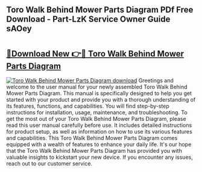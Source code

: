 ## Toro Walk Behind Mower Parts Diagram PDf Free Download - Part-LzK Service Owner Guide sAOey

# <h2><a href="http://dfmskx.blite.top/?on=Toro+Walk+Behind+Mower+Parts+Diagram">🔗Download New 👉🔴 Toro Walk Behind Mower Parts Diagram</a></h2>

[![Toro Walk Behind Mower Parts Diagram download](https://i.imgur.com/lujVjoI.png)](http://dfmskx.blite.top/?on=Toro+Walk+Behind+Mower+Parts+Diagram)
Greetings and welcome to the user manual for your newly assembled Toro Walk Behind Mower Parts Diagram. This manual is specifically designed to help you get started with your product and provide you with a thorough understanding of its features, functions, and capabilities. You will find step-by-step instructions for installation, usage, maintenance, and troubleshooting. To get the most out of your Toro Walk Behind Mower Parts Diagram, please read this user manual carefully before use. It includes detailed instructions for product setup, as well as information on how to use its various features and capabilities. This Toro Walk Behind Mower Parts Diagram comes equipped with a wealth of features to enhance your daily life. It's our hope that the Toro Walk Behind Mower Parts Diagram has provided you with valuable insights to kickstart your new device. If you encounter any issues, reach out to our customer service.

